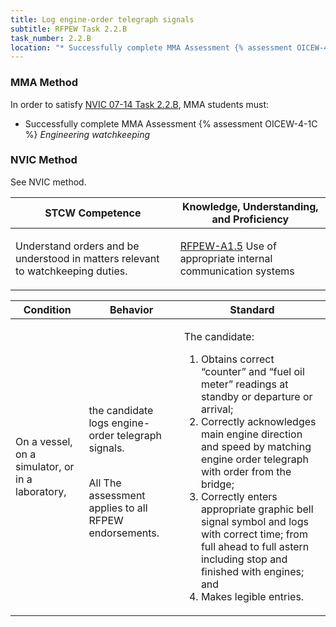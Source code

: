 ```yaml
---
title: Log engine-order telegraph signals
subtitle: RFPEW Task 2.2.B 
task_number: 2.2.B
location: "* Successfully complete MMA Assessment {% assessment OICEW-4-1C %} *Engineering watchkeeping*" 
---
```



### MMA Method

In order to satisfy  [NVIC 07-14  Task  2.2.B]({{site.baseurl}}/assets/images/nvic-07-14.pdf), MMA students must:

* Successfully complete MMA Assessment {% assessment OICEW-4-1C %} *Engineering watchkeeping*


### NVIC Method

<a onclick="togglevisibility('nvic_methods')" >See NVIC method.</a>

<div id='nvic_methods' class='hide'>

<table>
<thead>
<tr>
<th class='forty'> STCW Competence </th>
<th class='sixty'> Knowledge, Understanding, and Proficiency </th>
</tr>
</thead>




<tbody>
<tr><td markdown='1'>

Understand orders and be understood in matters relevant to watchkeeping duties.

</td><td markdown='1'>

[RFPEW-A1.5]({{site.baseurl}}/tables/34.html#RFPEW-A1.5) Use of appropriate internal communication systems

</td></tr>


</tbody>
</table>


<table>
<thead>
<tr><th class='twenty'>  Condition </th><th class='twenty'> Behavior </th><th  class='sixty'>Standard </th></tr>
</thead>
<tbody >



<tr><td markdown='1'>

On a vessel, on a simulator, or in a laboratory,

</td><td markdown='1'>

the candidate logs engine- order telegraph signals.

<br>

<div class="tooltip">All
<span class="tooltiptext">
The assessment applies to all RFPEW endorsements.
</span>
</div>


</td><td markdown='1'>

The candidate:

1. Obtains correct “counter” and “fuel oil meter” readings at standby or departure or arrival;
2. Correctly acknowledges main engine direction and speed by matching engine order telegraph with order from the bridge;
3. Correctly enters appropriate graphic bell signal symbol and logs with correct time; from full ahead to full astern including stop and finished with engines; and
4. Makes legible entries.

</td></tr>
</tbody>
</table>
</div>
